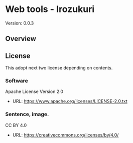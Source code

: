 # Web tools - Irozukuri
Version: 0.0.3

## Overview

## License
This adopt next two license depending on contents.

### Software
Apache License Version 2.0
* URL: https://www.apache.org/licenses/LICENSE-2.0.txt

### Sentence, image.
CC BY 4.0
* URL: https://creativecommons.org/licenses/by/4.0/